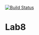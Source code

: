 [![Build Status](https://travis-ci.org/Aliluev/Lab8.svg?branch=main)](https://travis-ci.org/Aliluev/Lab8)

# Lab8